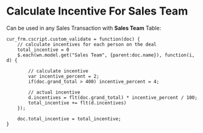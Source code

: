 <!-- add-breadcrumbs -->
# Calculate Incentive For Sales Team

Can be used in any Sales Transaction with **Sales Team** Table:

    
    
    cur_frm.cscript.custom_validate = function(doc) {
        // calculate incentives for each person on the deal
        total_incentive = 0
        $.each(wn.model.get("Sales Team", {parent:doc.name}), function(i, d) {
    
            // calculate incentive
            var incentive_percent = 2;
            if(doc.grand_total > 400) incentive_percent = 4;
    
            // actual incentive
            d.incentives = flt(doc.grand_total) * incentive_percent / 100;
            total_incentive += flt(d.incentives)
        });
    
        doc.total_incentive = total_incentive;
    }
    

